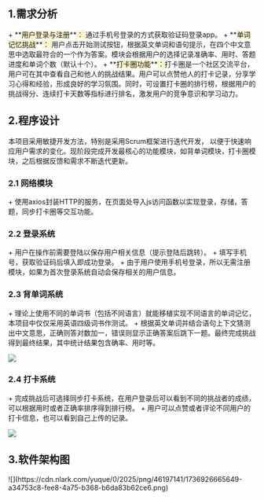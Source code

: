 <h2 id="xvZnp">1.需求分析</h2>
+ **<font style="background-color:#FBF5CB;">用户登录与注册</font>**<font style="background-color:#FBF5CB;">：  </font>通过手机号登录的方式获取验证码登录app。
+ **<font style="background-color:#FBF5CB;">单词记忆挑战</font>**<font style="background-color:#FBF5CB;">：  </font>  用户点击开始测试按钮，根据英文单词和语句提示，在四个中文意思中选取最符合的一个作为答案。模块会根据用户的选择记录准确率、用时、答题进度和单词个数（默认十个）。
+ **<font style="background-color:#FBF5CB;">打卡圈功能</font>**<font style="background-color:#FBF5CB;">：</font>打卡圈是一个社区交流平台，用户可在其中查看自己和他人的挑战结果。用户可以点赞他人的打卡记录，分享学习心得和经验，形成良好的学习氛围。同时，可设置打卡圈的排行榜，根据用户的挑战得分、连续打卡天数等指标进行排名，激发用户的竞争意识和学习动力。  

<h2 id="W1xNC">2.程序设计</h2>
本项目采用敏捷开发方法，特别是采用Scrum框架进行迭代开发， 以便于快速响应用户需求的变化。现阶段完成开发最核心的功能模块，如背单词模块，打卡圈模块，之后根据反馈和需求不断迭代更新。 

<h3 id="hbqk9">2.1 网络模块</h3>
+ 使用axios封装HTTP的服务，在页面处导入js访问函数以实现登录，存储，答题，同步打卡圈等交互功能。

<h3 id="WhRzu">2.2 登录系统</h3>
+ 用户在操作前需要登陆以保存用户相关信息（提示登陆后跳转）。
+ 填写手机号，获取验证码后填入即成功登录。
+ 由于用户使用手机号登录，所以无需注册模块，如果为首次登录系统自动会保存相关的用户信息。

<h3 id="Gy35I">2.3 背单词系统</h3>
+ 理论上使用不同的单词书（包括不同语言）就能移植实现不同语言的单词记忆，本项目中仅仅采用英语四级词书作测试。
+ 根据英文单词并结合语句上下文猜测出中文意思，正确则答对数加一，错误则显示正确答案后跳下一题。最终完成挑战得到最终结果，其中统计结果包含确率、用时等。

![](https://cdn.nlark.com/yuque/0/2025/png/46197141/1736927569096-96f3c7dc-7fa6-48c4-a79d-c8a317159a72.png)

<h3 id="rtKqT">2.4 打卡系统</h3>
+  完成挑战后可选择同步打卡系统，在用户登录后可以看到不同的挑战者的成绩，可以根据用时或者正确率排序得到排行榜。
+ 用户可以点赞或者评论不同用户的打卡信息，也可以看到自己上传的记录。

![](https://cdn.nlark.com/yuque/0/2025/png/46197141/1736927486765-97bd4ff0-819c-41ee-b5fe-75e3e31e46b4.png)

<h2 id="gGCGm">3.软件架构图</h2>
![](https://cdn.nlark.com/yuque/0/2025/png/46197141/1736926665649-a34753c8-fee8-4a75-b368-b6da83b62ce6.png)



<h2 id="bdy3A"></h2>
